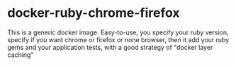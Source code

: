 # docker-ruby-chrome-firefox
This is a generic docker image. Easy-to-use, you specify your ruby version, specify if you want chrome or firefox or none browser, then it add your ruby gems and your application tests, with a good strategy of "docker layer caching"
